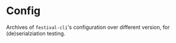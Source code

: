# Config
Archives of `festival-cli`'s configuration over different version, for (de)serialziation testing.
